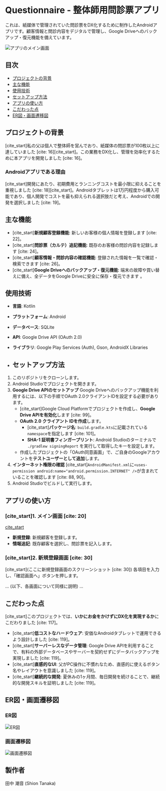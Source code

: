 # Questionnaire - 整体師用問診票アプリ

これは、紙媒体で管理されていた問診票をDX化するために制作したAndroidアプリです。顧客情報と問診内容をデジタルで管理し、Google Driveへのバックアップ・復元機能を備えています。


![アプリのメイン画面](https://github.com/user-attachments/assets/1a413eca-8144-4892-8411-db7d05eea408)

## 目次
- [プロジェクトの背景](#プロジェクトの背景)
- [主な機能](#主な機能)
- [使用技術](#使用技術)
- [セットアップ方法](#セットアップ方法)
- [アプリの使い方](#アプリの使い方)
- [こだわった点](#こだわった点)
- [ER図・画面遷移図](#er図画面遷移図)

## プロジェクトの背景
[cite_start]私の父は個人で整体師を営んでおり、紙媒体の問診票が100枚以上に達していました [cite: 16][cite_start]。この業務をDX化し、管理を効率化するために本アプリを開発しました [cite: 16]。

### Androidアプリである理由
[cite_start]開発にあたり、初期費用とランニングコストを最小限に抑えることを重視しました [cite: 18][cite_start]。Androidタブレットは1万円程度から購入可能であり、個人開発でコストを最も抑えられる選択肢だと考え、Androidでの開発を選択しました [cite: 19]。

## 主な機能
- [cite_start]**新規顧客登録機能**: 新しいお客様の個人情報を登録します [cite: 22]。
- [cite_start]**問診票（カルテ）追記機能**: 既存のお客様の問診内容を記録します [cite: 24]。
- [cite_start]**顧客情報・問診内容の確認機能**: 登録された情報を一覧で確認・検索できます [cite: 26]。
- [cite_start]**Google Driveへのバックアップ・復元機能**: 端末の故障や買い替えに備え、全データをGoogle Driveに安全に保存・復元できます 。

## 使用技術
- **言語**: Kotlin
- **プラットフォーム**: Android
- **データベース**: SQLite
- **API**: Google Drive API (OAuth 2.0)
- **ライブラリ**: Google Play Services (Auth), Gson, AndroidX Libraries

- ## セットアップ方法
1. このリポジトリをクローンします。
2. Android Studioでプロジェクトを開きます。
3. **Google Drive APIのセットアップ**
   Google Driveへのバックアップ機能を利用するには、以下の手順でOAuth 2.0クライアントIDを設定する必要があります。
   - [cite_start]Google Cloud Platformでプロジェクトを作成し、**Google Drive APIを有効化**します [cite: 99]。
   - **OAuth 2.0 クライアント IDを作成**します。
     - [cite_start]**パッケージ名**: `build.gradle.kts`に記載されている`namespace`を指定します [cite: 101]。
     - **SHA-1 証明書フィンガープリント**: Android Studioのターミナルで `./gradlew signingReport` を実行して取得したキーを設定します。
   - 作成したプロジェクトの「OAuth同意画面」で、ご自身のGoogleアカウントを**テストユーザーとして追加**します。
4. **インターネット権限の確認**
   [cite_start]`AndroidManifest.xml`に`<uses-permission android:name="android.permission.INTERNET" />`が含まれていることを確認します [cite: 88, 90]。
5. Android Studioでビルドして実行します。

## アプリの使い方
### [cite_start]1. メイン画面 [cite: 20]
[cite_start](ここにメイン画面のスクリーンショット )
- **新規登録**: 新規顧客を登録します。
- **情報追記**: 既存顧客を選択し、問診票を記入します。

### [cite_start]2. 新規登録画面 [cite: 30]
[cite_start](ここに新規登録画面のスクリーンショット [cite: 30])
各項目を入力し、「確認画面へ」ボタンを押します。

... (以下、各画面について同様に説明) ...

## こだわった点
[cite_start]このプロジェクトでは、**いかにお金をかけずにDX化を実現するか**にこだわりました [cite: 117]。
- [cite_start]**低コストなハードウェア**: 安価なAndroidタブレットで運用できるよう設計しました [cite: 119]。
- [cite_start]**サーバーレスなデータ管理**: Google Drive APIを利用することで、有料の外部データベースやサーバーを契約せずにデータバックアップを実現しました [cite: 119]。
- [cite_start]**直感的なUI**: 父がPC操作に不慣れなため、直感的に使えるボタン名やレイアウトを意識しました [cite: 119]。
- [cite_start]**継続的な開発**: 夏休みの1ヶ月間、毎日開発を続けることで、継続的な開発スキルを証明しました [cite: 119]。

## ER図・画面遷移図
### ER図
![ER図](https://github.com/user-attachments/assets/d8e22406-de18-49ef-aa1c-afcb0cb7643c)

### 画面遷移図
![画面遷移図](https://github.com/user-attachments/assets/624d7e17-59ed-482b-b67f-6e5e188c81ef)

## 製作者
田中 潮音 (Shion Tanaka)
